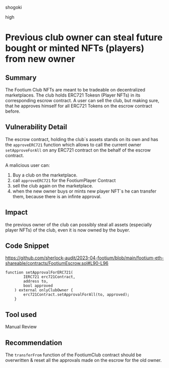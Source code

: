 shogoki

high

# Previous club owner can steal future bought or minted NFTs (players) from new owner

## Summary

The Footium Club NFTs are meant to be tradeable on decentralized marketplaces. The club holds ERC721 Tokesn (Player NFTs) in its corresponding escrow contract. A user can sell the club, but making sure, that he approves himself for all ERC721 Tokens on the escrow contract before.

## Vulnerability Detail

The escrow contract, holding the club´s assets stands on its own and has the `approveERC721` function which allows to call the current owner `setApproveForAll` on any ERC721 contract on the behalf of the escrow contract.

A malicious user can: 
1. Buy a club on the marketplace.
2. call `approveERC721` for the FootiumPlayer Contract
3. sell the club again on the marketplace.
4. when the new owner buys or mints new player NFT´s he can transfer them, because there is an infinte approval.


## Impact

the previous owner of the club can possibly steal all assets (especially player NFTs) of the club, even it is now owned by the buyer.

## Code Snippet

https://github.com/sherlock-audit/2023-04-footium/blob/main/footium-eth-shareable/contracts/FootiumEscrow.sol#L90-L96

```solidity
function setApprovalForERC721(
        IERC721 erc721Contract,
        address to,
        bool approved
    ) external onlyClubOwner {
        erc721Contract.setApprovalForAll(to, approved);
    }
```

## Tool used

Manual Review

## Recommendation

The `transferFrom` function of the FootiumClub contract should be overwritten & reset all the approvals made on the escrow for the old owner. 